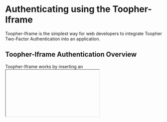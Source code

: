 Authenticating using the Toopher-Iframe
=======================================
Toopher-Iframe is the simplest way for web developers to integrate Toopher Two-Factor Authentication into an application.  

## Toopher-Iframe Authentication Overview

Toopher-Iframe works by inserting an <iframe> element into the HTML displayed to the user after a successful username/password validation (but before they are actually logged in to the service).  The iframe content (sourced from the Toopher API) guides the user through the process of authenticating with Toopher.  Once complete, the Iframe will return the result of the authentication to your server using HTML form POST.  Upon receiving the returned form data, the cryptographic signature is validated on the server, and the user is authenticated (or not, if the iframe result indicates authentication failure).

Toopher-Iframe generates two distinct types of Iframe request: 
* the *Pairing* request is used to pair a user account with a particular mobile device 
* the *Authentication* request to authenticate a particular action on behalf of a user

## Typical Toopher-Iframe Authentication Workflow

### Step 1: Username/Password validation
1. User submits username/password to your server
1. Server validates username/password, but does not start authenticated session
1. (If username/password valid): Server generates signed authentication `<iframe>` url (see below), displays page to user with embedded Toopher Iframe

### Step 2: Toopher-Iframe postback validation
1. Toopher-Iframe results posted back to server
1. Server calls `ToopherIframe.validate()` to verify that result is valid.  `.validate()` returns a `Map` of trusted data if the signature is valid, or `null` if the signature is invalid.
1. If the result from `.validate()` is not null, the server should check for possible errors returned by the API in the `error_code` map entry
1. If no errors were returned, the result of the authentication is in the `granted` map entry

# Examples

## Generating a Iframe URL for Authenitcation
The Toopher Authentication API provides the requester a rich set of controls over authentication parameters.

    String authIframeUrl = iframeApi.authIframeUrl(userName, resetEmail, actionName, automationAllowed, challengeRequired, sessionToken, requesterMetadata, ttl);

For the simple case of authenticating a user at login, the `loginIframeUrl` helper method is available:

    String loginIframeUrl = iframeApi.loginIframeUrl(userName, resetEmail, sessionToken)

## Generating a Pairing Iframe URL

    String pairIframeUrl = iframeApi.pairIframeUrl(userName, resetEmail)

## Validating postback data from Authentication Iframe and parsing API errors

    // data is a Map<String, String> of the form parameters POSTed to your server from the Toopher Authentication Iframe
    Map<String, String> validatedData = iframeApi.validate(data);
    if (validatedData == null) {
        // signature was invalid.  User is not authenticated
    } else if (validatedData.containsKey("error_code")) {
        // check for API errors
        String errorCode = validatedData.get("error_code");
        if (errorCode.equals(ToopherIframe.PAIRING_DEACTIVATED)) {
            // User deleted the pairing on their mobile device.
            // 
            // Your server should display a Toopher Pairing Iframe so their account can be re-paired
            //
        } else if (errorCode.equals(ToopherIframe.USER_OPT_OUT)) {
            // User has been marked as "Opt-Out" in the Toopher API
            //
            // If your service allows opt-out, the user should be granted access
            //
        } else if (errorCode.equals(ToopherIframe.USER_UNKNOWN)) {
            // User has never authenticated with Toopher on this server
            //
            // Your server should display a Toopher Pairing Iframe so their account can be paired
            //
        }
    } else {
        // signature is valid, and no api errors.  check authentication result
        boolean authPending = validatedData.get("pending").toLowerCase().equals("true");
        boolean authGranted = validatedData.get("granted").toLowerCase().equals("true");

        // authenticationResult is the ultimate result of Toopher second-factor authentication
        boolean authenticationResult = authGranted && !authPending;
    }
